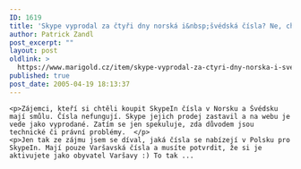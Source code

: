 ```yaml
---
ID: 1619
title: 'Skype vyprodal za čtyři dny norská i&nbsp;švédská čísla? Ne, chyba'
author: Patrick Zandl
post_excerpt: ""
layout: post
oldlink: >
  https://www.marigold.cz/item/skype-vyprodal-za-ctyri-dny-norska-i-svedska-cisla-ne-chyba
published: true
post_date: 2005-04-19 18:13:37
---
```

	<p>Zájemci, kteří si chtěli koupit SkypeIn čísla v Norsku a Švédsku mají smůlu. Čísla nefungují. Skype jejich prodej zastavil a na webu je vede jako vyprodané. Zatím se jen spekuluje, zda důvodem jsou technické či právní problémy.  </p>
	<p>Jen tak ze zájmu jsem se díval, jaká čísla se nabízejí v Polsku pro SkypeIn. Mají pouze Varšavská čísla a musíte potvrdit, že si je aktivujete jako obyvatel Varšavy :) To tak ...
</p>